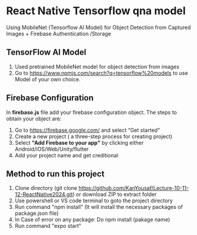 # React Native Tensorflow qna model
Using MobileNet (Tensorflow AI Model) for Object Detection from Captured Images + Firebase Authentication /Storage

## TensorFlow AI Model
1. Used pretrained MobileNet model for object detection from images
2. Go to https://www.npmjs.com/search?q=tensorflow%20models to use Model of your own choice.

## Firebase Configuration
In **firebase.js** file add your firebase configuration object. The steps to obtain your object are:
1. Go to https://firebase.google.com/ and select “Get started” 
2. Create a new project ( a three-step process for creating project)
3. Select **"Add Firebase to your app"** by clicking either Android/iOS/Web/Unity/flutter
4. Add your project name and get creditional

## Method to run this project
1. Clone directory (git clone https://github.com/KanYousaf/Lecture-10-11-12-ReactNative2024.git) or download ZIP to extract folder
2. Use powershell or VS code terminal to goto the project directory
3. Run command "npm install" (It will install the necessary packages of package.json file)
4. In Case of error on any package: Do npm install (pakage name)
5. Run command "expo start"
